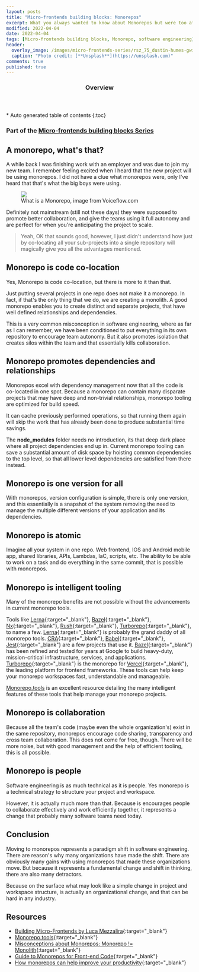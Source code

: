 ```yaml
---
layout: posts
title: "Micro-frontends building blocks: Monorepos"
excerpt: What you always wanted to know about Monorepos but were too afraid to ask
modified: 2022-04-04
date: 2022-04-04
tags: [Micro-frontends building blocks, Monorepo, software engineering]
header: 
  overlay_image: /images/micro-frontends-series/rsz_75_dustin-humes-gwim_hpiswi-unsplash.jpg
  caption: "Photo credit: [**Unsplash**](https://unsplash.com)"
comments: true
published: true
---
```

<section id="table-of-contents" class="toc">
  <header>
    <h3>Overview</h3>
  </header>
  <div id="drawer" markdown="1">
  *  Auto generated table of contents
  {:toc}
  </div>
</section>

### Part of the [Micro-frontends building blocks Series](../tags/#micro-frontends-building-blocks)

## A monorepo, what's that?
A while back I was finishing work with an employer and was due to join my new team. I remember feeling excited when I heard that the new project will be using monorepos. I did not have a clue what monorepos were, only I've heard that that's what the big boys were using.

<figure>
	<a href="../images/micro-frontends-series/monorepo-image.png"><img src="../images/micro-frontends-series/monorepo-image.png"></a><figcaption>What is a Monorepo, image from Voiceflow.com</figcaption>
</figure>

Definitely not mainstream (still not these days) they were supposed to promote better collaboration, and give the teams using it full autonomy and are perfect for when you're anticipating the project to scale. 

>Yeah, OK that sounds good, however, I just didn't understand how just by co-locating all your sub-projects into a single repository will magically give you all the advantages mentioned. 

## Monorepo is code co-location
Yes, Monorepo is code co-location, but there is more to it than that.

Just putting several projects in one repo does not make it a monorepo. In fact, if that's the only thing that we do, we are creating a monolith. A good monorepo enables you to create distinct and separate projects, that have well defined relationships and dependencies.

This is a very common misconception in software engineering, where as far as I can remember, we have been conditioned to put everything in its own repository to encourage team autonomy. But it also promotes isolation that creates silos within the team and that essentially kills collaboration.

## Monorepo promotes dependencies and relationships
Monorepos excel with dependency management now that all the code is co-located in one spot. Because a monorepo can contain many disparate projects that may have deep and non-trivial relationships, monorepo tooling are optimized for build speed.

It can cache previously performed operations, so that running them again will skip the work that has already been done to produce substantial time savings.

The **node_modules** folder needs no introduction, its that deep dark place where all project dependencies end up in. Current monorepo tooling can save a substantial amount of disk space by hoisting common dependencies to the top level, so that all lower level dependencies are satisfied from there instead.

## Monorepo is one version for all
With monorepos, version configuration is simple, there is only one version, and this essentially is a snapshot of the system removing the need to manage the multiple different versions of your application and its dependencies. 

## Monorepo is atomic
Imagine all your system in one repo. Web frontend, IOS and Android mobile app, shared libraries, APIs, Lambdas, IaC, scripts, etc. The ability to be able to work on a task and do everything in the same commit, that is possible with monorepos.

## Monorepo is intelligent tooling
Many of the monorepo benefits are not possible without the advancements in current monorepo tools.

Tools like [Lerna](https://github.com/lerna/lerna){:target="_blank"}, [Bazel](https://github.com/bazelbuild/bazel){:target="_blank"}, [Nx](https://github.com/nrwl/nx){:target="_blank"}, [Rush](https://github.com/microsoft/rushstack){:target="_blank"}, [Turborepo](https://github.com/vercel/turborepo){:target="_blank"}, to name a few. [Lerna](https://github.com/lerna/lerna){:target="_blank"} is probably the grand daddy of all monorepo tools. [CRA](https://github.com/facebook/create-react-app){:target="_blank"}, [Babel](https://github.com/babel/babel){:target="_blank"}, [Jest](https://github.com/facebook/jest){:target="_blank"} are a few projects that use it. [Bazel](https://github.com/bazelbuild/bazel){:target="_blank"} has been refined and tested for years at Google to build heavy-duty, mission-critical infrastructure, services, and applications. [Turborepo](https://github.com/vercel/turborepo){:target="_blank"} is the monorepo for [Vercel](https://vercel.com/){:target="_blank"}, the leading platform for frontend frameworks. These tools can help keep your monorepo workspaces fast, understandable and manageable.

[Monorepo.tools](https://monorepo.tools/) is an excellent resource detailing the many intelligent features of these tools that help manage your monorepo projects.

## Monorepo is collaboration
Because all the team's code (maybe even the whole organization's) exist in the same repository, monorepos encourage code sharing, transparency and cross team collaboration. This does not come for free, though. There will be more noise, but with good management and the help of efficient tooling, this is all possible.

## Monorepo is people
Software engineering is as much technical as it is people. Yes monorepo is a technical strategy to structure your project and workspace.

However, it is actually much more than that. Because is encourages people to collaborate effectively and work efficiently together, it represents a change that probably many software teams need today.

## Conclusion
Moving to monorepos represents a paradigm shift in software engineering. There are reason's why many organizations have made the shift. There are obviously many gains with using monorepos that made these organizations move. But because it represents a fundamental change and shift in thinking, there are also many detractors.

Because on the surface what may look like a simple change in project and workspace structure, is actually an organizational change, and that can be hard in any industry.

## Resources
- [Building Micro-Frontends by Luca Mezzalira](https://www.oreilly.com/library/view/building-micro-frontends/9781492082989/){:target="_blank"}
- [Monorepo.tools](https://monorepo.tools/){:target="_blank"}
- [Misconceptions about Monorepos: Monorepo != Monolith](https://blog.nrwl.io/misconceptions-about-monorepos-monorepo-monolith-df1250d4b03c){:target="_blank"}
- [Guide to Monorepos for Front-end Code](https://www.toptal.com/front-end/guide-to-monorepos){:target="_blank"}
- [How monorepos can help improve your productivity](https://www.voiceflow.com/blog/how-monorepos-can-help-improve-your-productivity){:target="_blank"}
